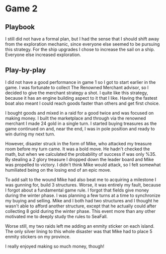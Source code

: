 # Game 2

## Playbook

I still did not have a formal plan, but I had the sense that I should shift away from the exploration mechanic, since everyone else seemed to be pursuing this strategy. For the ship upgrades I chose to increase the sail on a ship. Everyone else increased exploration.

## Play-by-play

I did not have a good performance in game 1 so I got to start earlier in the game. I was fortunate to collect The Renowned Merchant advisor, so I decided to give the merchant strategy a shot. I quite like this strategy, because it has an engine building aspect to it that I like. Having the fastest boat also meant I could reach goods faster than others and get first choice.

I bought goods and mixed in a raid for a good twice and was focused on making money. I built the marketplace and through via the renowned merchant I made 24 gold in a single turn. I started buying treasures as the game continued on and, near the end, I was in pole position and ready to win during my next turn.

However, disaster struck in the form of Mike, who attacked my treasure room before my turn came. It was a bold move. He hadn't checked the math, but when we calculated the probability of success if was only %35. By stealing a 2 glory treasure I dropped down the leader board and Mike was propelled to victory. I didn't think Mike would attack, so I felt somewhat humiliated being on the losing end of an epic move.

To add salt to the wound Mike had also beat me to acquiring a milestone I was gunning for, build 3 structures. Worse, it was entirely my fault, because I forgot about a fundamental game rule. I forgot that fields give money during the winter phase. I was planning a few turns at a time to synchronize my buying and selling. Mike and I both had two structures and I thought he wasn't able to afford another structure, except that he actually could after collecting 8 gold during the winter phase. This event more than any other motivated me to deeply study the rules to SeaFall.

Worse still, my two raids left me adding an enmity sticker on each island. The only silver lining to this whole disaster was that Mike had to place 5 enmity stickers on my province.

I really enjoyed making so much money, though!
